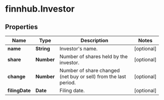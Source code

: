 # finnhub.Investor

## Properties

Name | Type | Description | Notes
------------ | ------------- | ------------- | -------------
**name** | **String** | Investor&#39;s name. | [optional] 
**share** | **Number** | Number of shares held by the investor. | [optional] 
**change** | **Number** | Number of share changed (net buy or sell) from the last period. | [optional] 
**filingDate** | **Date** | Filing date. | [optional] 


